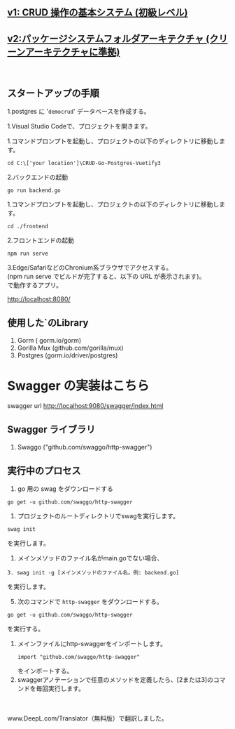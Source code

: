 ## [v1: CRUD 操作の基本システム (初級レベル)](/tree/v1)

## [v2:パッケージシステムフォルダアーキテクチャ (クリーンアーキテクチャに準拠)](/tree/v2) 

<br>

## スタートアップの手順

1.postgres に '```democrud```' データベースを作成する。

1.Visual Studio Codeで、プロジェクトを開きます。 


1.コマンドプロンプトを起動し、プロジェクトの以下のディレクトリに移動します。  

   ```
   cd C:\['your location']\CRUD-Go-Postgres-Vuetify3

   ```

2.バックエンドの起動  

   ```
   go run backend.go
   ```

1.コマンドプロンプトを起動し、プロジェクトの以下のディレクトリに移動します。  

   ```
   cd ./frontend
   ```

2.フロントエンドの起動  

   ```
   npm run serve
   ```

3.Edge/SafariなどのChronium系ブラウザでアクセスする。    
   (npm run serve でビルドが完了すると、以下の URL が表示されます)。  
   で動作するアプリ。
   
   [http://localhost:8080/](http//localhost:8080/)  

## 使用した`のLibrary

1. Gorm ( gorm.io/gorm)
2. Gorilla Mux (github.com/gorilla/mux)
3.  Postgres (gorm.io/driver/postgres)


# Swagger の実装はこちら
swagger url [http://localhost:9080/swagger/index.html](http://localhost:9080/swagger/index.html)

## Swagger ライブラリ
1. Swaggo ("github.com/swaggo/http-swagger")

## 実行中のプロセス
1. go 用の swag をダウンロードする
```
go get -u github.com/swaggo/http-swagger
```

1. プロジェクトのルートディレクトリでswagを実行します。
```
swag init 
``` 
を実行します。

1. メインメソッドのファイル名がmain.goでない場合、
```
3. swag init -g [メインメソッドのファイル名。例: backend.go]
``` 
を実行します。

5. 次のコマンドで `http-swagger` をダウンロードする。
```
go get -u github.com/swaggo/http-swagger
```
を実行する。

1. メインファイルにhttp-swaggerをインポートします。
   ```
   import "github.com/swaggo/http-swagger" 
   ``` 
   をインポートする。
2. swaggerアノテーションで任意のメソッドを定義したら、[2または3]のコマンドを毎回実行します。

<br>
<br>
www.DeepL.com/Translator（無料版）で翻訳しました。